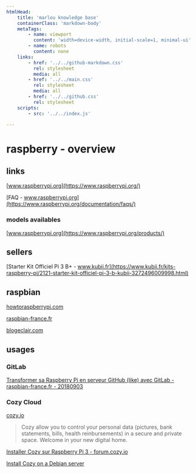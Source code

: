```yaml
---
htmlHead:
    title: 'marlou knowledge base' 
    containerClass: 'markdown-body'
    metaTags:
        - name: viewport
          content: 'width=device-width, initial-scale=1, minimal-ui'
        - name: robots
          content: none
    links:
        - href: '../../github-markdown.css'
          rel: stylesheet
          media: all
        - href: '../../main.css'
          rel: stylesheet
          media: all
        - href: '../../github.css'
          rel: stylesheet
    scripts:
        - src: '../../index.js'

---
```


# raspberry - overview

## links

[www.raspberrypi.org](https://www.raspberrypi.org/)

[FAQ - www.raspberrypi.org](https://www.raspberrypi.org/documentation/faqs/)

### models availables

[www.raspberrypi.org](https://www.raspberrypi.org/products/)

## sellers

[Starter Kit Officiel Pi 3 B+ - www.kubii.fr](https://www.kubii.fr/kits-raspberry-pi/2121-starter-kit-officiel-pi-3-b-kubii-3272496009998.html)

## raspbian

[howtoraspberrypi.com](https://howtoraspberrypi.com/)

[raspbian-france.fr](https://raspbian-france.fr/)

[blogeclair.com](https://blogeclair.com/)

## usages

### GitLab

[Transformer sa Raspberry Pi en serveur GitHub (like) avec GitLab - raspbian-france.fr - 20180903](https://raspbian-france.fr/raspberry-pi-serveur-github-gitlab/)

### Cozy Cloud

[cozy.io](https://cozy.io/en/about/)

> Cozy allow you to control your personal data (pictures, bank statements, bills, health reinbursements) in a secure and private space.
> Welcome in your new digital home. 

[Installer Cozy sur Raspberry Pi 3 - forum.cozy.io](https://forum.cozy.io/t/installer-cozy-sur-raspberry-pi-3/3825/14)

[Install Cozy on a Debian server](https://docs.cozy.io/en/tutorials/selfhost-debian/)
